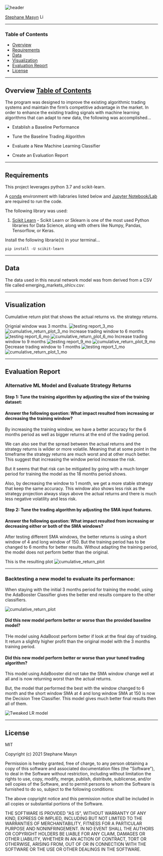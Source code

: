 ![header](https://capsule-render.vercel.app/api?type=waving&color=gradient&width=1000&height=200&section=header&text=Algorithmic%20Trading%20&fontSize=30&fontColor=black)

<!-- header is made with: https://github.com/kyechan99/capsule-render -->

                                                             
[Stephane Masyn](https://www.linkedin.com/in/stephane-masyn-35b16817a/) [<img src="https://cdn2.auth0.com/docs/media/connections/linkedin.png" alt="LinkedIn -  Stephane Masyn" width=15/>](https://www.linkedin.com/in/stephane-masyn-35b16817a/)
                                 

---

### Table of Contents

* [Overview](#overview)
* [Requirements](#requirements)
* [Data](#data)
* [Visualization](#visualization)
* [Evaluation Report](#evaluation-report)
* [License](#license)

---

## Overview [Table of Contents](#table-of-contents)


The program was designed to improve the existing algorithmic trading systems and maintain the firm’s competitive advantage in the market. In order to enhance the existing trading signals with machine learning algorithms that can adapt to new data, the following was accomplished...

* Establish a Baseline Performance

* Tune the Baseline Trading Algorithm

* Evaluate a New Machine Learning Classifier

* Create an Evaluation Report

---

## Requirements

This project leverages python 3.7 and scikit-learn.

A [conda](https://docs.conda.io/en/latest/) environment with liabraries listed below and [Jupyter Notebook/Lab](https://jupyter.org/) are required to run the code.

The following library was used:

1. [Scikit Learn](https://scikit-learn.org/stable/index.html) - Scikit Learn or Sklearn is one of the most used Python libraries for Data Science, along with others like Numpy, Pandas, Tensorflow, or Keras.


Install the following librarie(s) in your terminal...

    pip install -U scikit-learn

---

## Data

The data used in this neural network model was from derived from a CSV file called emerging_markets_ohlcv.csv:

---

## Visualization

Cumulative return plot that shows the actual returns vs. the strategy returns. 

Orignial window was 3 months.
![testing report_3_mo](Images/svm_3months.png)
![cumulative_return_plot_3_mo](Images/svmfig_3months.png)
Increase trading window to 6 months
![testing report_6_mo](Images/svm_6months.png)
![cumulative_return_plot_6_mo](Images/svmfig_6months.png) 
Increase trading window to 9 months
![testing report_9_mo](Images/svm_9months.png)
![cumulative_return_plot_9_mo](Images/svmfig_9months.png)
Decrease trading window to 1 months
![testing report_1_mo](Images/svm_1month.png)
![cumulative_return_plot_1_mo](Images/svmfig_1months.png)


---

## Evaluation Report

### Alternative ML Model and Evaluate Strategy Returns

#### Step 1: Tune the training algorithm by adjusting the size of the training dataset:

#### Answer the following question: What impact resulted from increasing or decreasing the training window?

By increasing the training window, we have a better accuracy for the 6 months period as well as bigger returns at the end of the trading period.

We can also see that the spread between the actual returns and the strategy returns is wilder or more volatile. Meaning that at some point in the timeframe the strategy returns are much worst and at other much better. This suggest that increasing the window period increase the risk. 

But it seems that that risk can be mitigated by going with a much longer period for training the model as the 18 months period shows. 

Also, by decreasing the window to 1 month, we get a more stable strategy that keep the same accuracy. This window also shows less risk as the strategy projection always stays above the actual returns and there is much less negative volatility and less risk.

#### Step 2: Tune the trading algorithm by adjusting the SMA input features.

#### Answer the following question: What impact resulted from increasing or decreasing either or both of the SMA windows?

After testing different SMA windows, the better returns is using a short window of 4 and long window of 150. But the training period has to be changed to 6 months for better results. Without adapting the training period, the model does not perform better than the original.

This is the resulting plot
![cumulative_return_plot](Images/svmfig_6months_sma4_150.png)


---

### Backtesting a new model to evaluate its performance:

When staying with the initial 3 months period for training the model, using the AdaBooster Classifier gives the better end results compare to the other classifiers.

![cumulative_return_plot](Images/Adaboost_fig.png)

#### Did this new model perform better or worse than the provided baseline model?

THe model using AdaBoost perform better if look at the final day of traiding. It return a slightly higher profit than the original model with the 3 months training period. 
 

#### Did this new model perform better or worse than your tuned trading algorithm? 

This model using AdaBooster did not take the SMA window change well at all and is now returning worst than the actual returns.

But, the model that performed the best with the window changed to 6 month and the short window SMA at 4 and long window SMA at 150 is now the Decision Tree Classifier. This model gives much better final results then all of them. 

![Tweaked LR model](Images/Decision_tree_tweaked4_150_6m_fig.png)
 
 
---

## License

MIT

Copyright (c) 2021 Stephane Masyn

Permission is hereby granted, free of charge, to any person obtaining a copy
of this software and associated documentation files (the "Software"), to deal
in the Software without restriction, including without limitation the rights
to use, copy, modify, merge, publish, distribute, sublicense, and/or sell
copies of the Software, and to permit persons to whom the Software is
furnished to do so, subject to the following conditions:

The above copyright notice and this permission notice shall be included in all
copies or substantial portions of the Software.

THE SOFTWARE IS PROVIDED "AS IS", WITHOUT WARRANTY OF ANY KIND, EXPRESS OR
IMPLIED, INCLUDING BUT NOT LIMITED TO THE WARRANTIES OF MERCHANTABILITY,
FITNESS FOR A PARTICULAR PURPOSE AND NONINFRINGEMENT. IN NO EVENT SHALL THE
AUTHORS OR COPYRIGHT HOLDERS BE LIABLE FOR ANY CLAIM, DAMAGES OR OTHER
LIABILITY, WHETHER IN AN ACTION OF CONTRACT, TORT OR OTHERWISE, ARISING FROM,
OUT OF OR IN CONNECTION WITH THE SOFTWARE OR THE USE OR OTHER DEALINGS IN THE
SOFTWARE.
